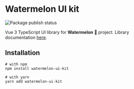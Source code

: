 # Watermelon UI kit

![Package publish status](https://github.com/avesheva/watermelon-ui-kit/actions/workflows/deploy.yml/badge.svg)

Vue 3 TypeScript UI library for **Watermelon** :watermelon: project. Library documentation [here](https://avesheva.github.io/watermelon-ui-kit).

## Installation
```shell
# with npm
npm install watermelon-ui-kit
```
```shell
# with yarn
yarn add watermelon-ui-kit
```


